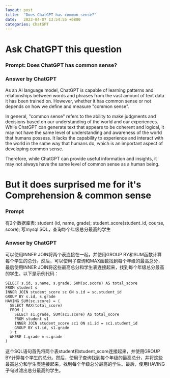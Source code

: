 ```yaml
---
layout: post
title:  "Does ChatGPT has common sense?"
date:   2023-04-07 13:54:55 +0800
categories: ChatGPT
---
```



# Ask ChatGPT this question

### Prompt: Does ChatGPT has common sense?

### Answer by ChatGPT
As an AI language model, ChatGPT is capable of learning patterns and relationships between words and phrases from the vast amount of text data it has been trained on. However, whether it has common sense or not depends on how we define and measure "common sense". 

In general, "common sense" refers to the ability to make judgments and decisions based on our understanding of the world and our experiences. While ChatGPT can generate text that appears to be coherent and logical, it may not have the same level of understanding and awareness of the world that humans possess. It lacks the capability to experience and interact with the world in the same way that humans do, which is an important aspect of developing common sense.

Therefore, while ChatGPT can provide useful information and insights, it may not always have the same level of common sense as a human being.


# But it does surprised me for it's Comprehension & common sense

### Prompt
有2个数据库表: student (id, name, grade); student_score(student_id, course, score); 写mysql SQL，查询每个年级总分最高的学生

### Anwser by ChatGPT

可以使用INNER JOIN将两个表连接在一起，并使用GROUP BY和SUM函数计算每个学生的总分。然后，可以使用子查询和MAX函数找到每个年级的最高总分，最后使用INNER JOIN将这些最高总分和学生表连接起来，找到每个年级总分最高的学生。以下是示例代码：

```
SELECT s.id, s.name, s.grade, SUM(sc.score) AS total_score
FROM student s
INNER JOIN student_score sc ON s.id = sc.student_id
GROUP BY s.id, s.grade
HAVING SUM(sc.score) = (
  SELECT MAX(total_score)
  FROM (
    SELECT s1.grade, SUM(sc1.score) AS total_score
    FROM student s1
    INNER JOIN student_score sc1 ON s1.id = sc1.student_id
    GROUP BY s1.id, s1.grade
  ) t
  WHERE t.grade = s.grade
)
```

这个SQL语句首先将两个表student和student_score连接起来，并使用GROUP BY计算每个学生的总分。然后，使用子查询找到每个年级的最高总分，并将这些最高总分和学生表连接起来，找到每个年级总分最高的学生。最后，使用HAVING子句过滤出总分最高的学生。